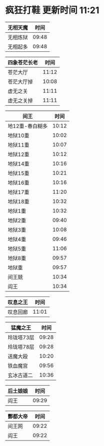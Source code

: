 # 疯狂打鞋 更新时间 11:21

| 无相天魔   | 时间    |
|--------|-------|
| 无相炼狱 | 09:48 |
| 无相起多 | 09:48 |

| 四象苍茫长老   | 时间    |
|--------|-------|
| 苍茫大厅 | 11:12 |
| 苍茫大厅掉 | 10:08 |
| 虚无之关 | 11:11 |
| 虚无之关掉 | 11:11 |

| 间王   | 时间    |
|--------|-------|
| 地12重-春白糊多 | 10:12 |
| 地狱10重 | 10:02 |
| 地狱11重 | 10:07 |
| 地狱12重 | 10:12 |
| 地狱14重 | 10:16 |
| 地狱15重 | 10:21 |
| 地狱16重 | 10:16 |
| 地狱17重 | 11:20 |
| 地狱18重 | 10:32 |
| 地狱1重 | 10:32 |
| 地狱2重 | 09:40 |
| 地狱3重 | 10:08 |
| 地狱4重 | 09:46 |
| 地狱5重 | 11:06 |
| 地狱8重 | 09:57 |
| 地狱重 | 09:57 |
| 间王兢 | 10:34 |
| 阎王 | 10:34 |

| 叹息之王   | 时间    |
|--------|-------|
| 叹息回廊 | 11:01 |

| 猛魔之王   | 时间    |
|--------|-------|
| 玲珑塔73层 | 09:28 |
| 玲珑塔78层 | 09:28 |
| 送魔大殴 | 10:20 |
| 铁血魔宫 | 09:56 |
| 玄冰古道二 | 10:36 |

| 后土娘娘   | 时间    |
|--------|-------|
| 阎王 | 09:29 |

| 酆都大帝   | 时间    |
|--------|-------|
| 间王网 | 09:22 |
| 阎王 | 09:22 |